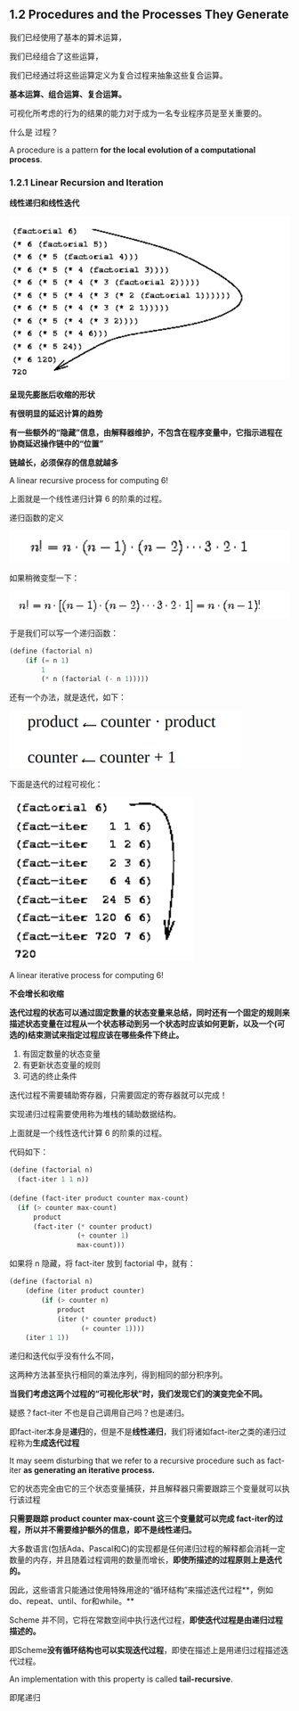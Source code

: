 ## 1.2 Procedures and the Processes They Generate

我们已经使用了基本的算术运算，

我们已经组合了这些运算，

我们已经通过将这些运算定义为复合过程来抽象这些复合运算。



**基本运算、组合运算、复合运算。**

可视化所考虑的行为的结果的能力对于成为一名专业程序员是至关重要的。



什么是 过程？

A procedure is a pattern **for the local evolution of a computational process**.



### 1.2.1 Linear Recursion and Iteration

**线性递归和线性迭代**

![image-20240122143249867](1-2.assets/image-20240122143249867.png)

**呈现先膨胀后收缩的形状**

**有很明显的延迟计算的趋势**

**有一些额外的“隐藏”信息，由解释器维护，不包含在程序变量中，它指示进程在协商延迟操作链中的“位置”**

**链越长，必须保存的信息就越多**



A linear recursive process for computing 6!

上面就是一个线性递归计算 6 的阶乘的过程。

递归函数的定义

![image-20240122143333952](1-2.assets/image-20240122143333952.png)

如果稍微变型一下：

![image-20240122143355136](1-2.assets/image-20240122143355136.png)

于是我们可以写一个递归函数：

```lisp
(define (factorial n)
    (if (= n 1)
        1
        (* n (factorial (- n 1)))))
```

还有一个办法，就是迭代，如下：

![image-20240122143508829](1-2.assets/image-20240122143508829.png)

下面是迭代的过程可视化：

![image-20240122143522305](1-2.assets/image-20240122143522305.png)

 A linear iterative process for computing 6!

**不会增长和收缩**

**迭代过程的状态可以通过固定数量的状态变量来总结，同时还有一个固定的规则来描述状态变量在过程从一个状态移动到另一个状态时应该如何更新，以及一个(可选的)结束测试来指定过程应该在哪些条件下终止。**

1. 有固定数量的状态变量
2. 有更新状态变量的规则
3. 可选的终止条件



迭代过程不需要辅助寄存器，只需要固定的寄存器就可以完成！

实现递归过程需要使用称为堆栈的辅助数据结构。





上面就是一个线性迭代计算 6 的阶乘的过程。

代码如下：

```lisp
(define (factorial n)
  (fact-iter 1 1 n))

(define (fact-iter product counter max-count)
  (if (> counter max-count)
      product
      (fact-iter (* counter product)
                 (+ counter 1)
                 max-count)))
```

如果将 n 隐藏，将 fact-iter 放到 factorial 中，就有：

```lisp
(define (factorial n)
    (define (iter product counter)
        (if (> counter n)
            product
            (iter (* counter product)
                  (+ counter 1))))
    (iter 1 1))
```



递归和迭代似乎没有什么不同，

这两种方法甚至执行相同的乘法序列，得到相同的部分积序列。

**当我们考虑这两个过程的“可视化形状”时，我们发现它们的演变完全不同。**



疑惑？fact-iter 不也是自己调用自己吗？也是递归。

即fact-iter本身是**递归**的，但是不是**线性递归**，我们将诸如fact-iter之类的递归过程称为**生成迭代过程**

It may seem disturbing that we refer to a recursive procedure such as fact-iter **as generating an iterative process.**

它的状态完全由它的三个状态变量捕获，并且解释器只需要跟踪三个变量就可以执行该过程

**只需要跟踪 product counter max-count 这三个变量就可以完成 fact-iter的过程，所以并不需要维护额外的信息，即不是线性递归。**



大多数语言(包括Ada、Pascal和C)的实现都是任何递归过程的解释都会消耗一定数量的内存，并且随着过程调用的数量而增长，**即使所描述的过程原则上是迭代的。**

因此，这些语言只能通过使用特殊用途的“循环结构”来描述迭代过程**，例如do、repeat、until、for和while。**



Scheme 并不同，它将在常数空间中执行迭代过程，**即使迭代过程是由递归过程描述的。**

即Scheme**没有循环结构也可以实现迭代过程**，即使在描述上是用递归过程描述迭代过程。



An implementation with this property is called **tail-recursive**.

即尾递归

